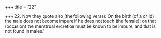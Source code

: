 +++
title = "22"

+++
22. Now they quote also (the following verse): On the birth (of a child) the male does not become impure if he does not touch (the female); on that (occasion) the menstrual excretion must be known to be impure, and that is not found in males.'
